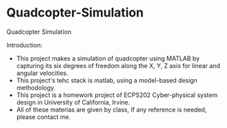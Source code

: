 # Quadcopter-Simulation
Quadcopter Simulation
<div>
Introduction: 
</div>
<ul>
  <li>This project makes a simulation of quadcopter using MATLAB by capturing its six degrees of freedom along the X, Y, Z axis for linear and angular velocities. 
  <li>This project's tehc stack is matlab, using a model-based design methodology.
  <li>This project is a homework project of ECPS202 Cyber-physical system design in University of California, Irvine.
  <li>All of these materias are given by class, If any reference is needed, please contact me.
</ul>

